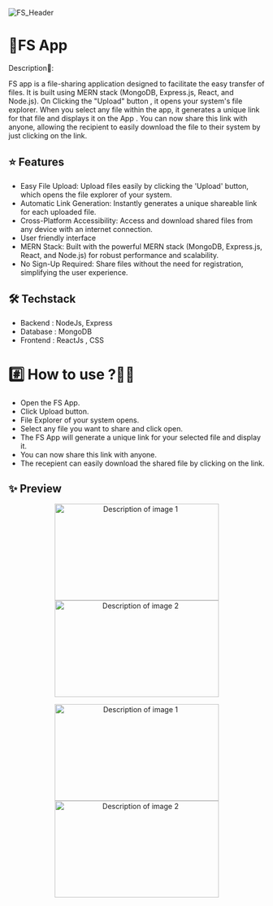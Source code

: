 ![FS_Header](https://github.com/Arpita26mm/FS-THE_FILE_SHARING_APP/assets/100471667/36d80c64-e4c1-4d3c-9543-25bf5bd9a884)



# 📁FS App

Description📄:

FS app is a file-sharing application designed to facilitate the easy transfer of files. It is built using MERN stack (MongoDB, Express.js, React, and Node.js). On Clicking the "Upload" button , it opens your system's file explorer. When you select any file within the app, it generates a unique link for that file and displays it on the App . You can now share this link with anyone, allowing the recipient to easily download the file to their system by just clicking on the link.



## ⭐ Features
- Easy File Upload: Upload files easily by clicking the 'Upload' button, which opens the file explorer of your system.
- Automatic Link Generation: Instantly generates a unique shareable link for each uploaded file.
- Cross-Platform Accessibility: Access and download shared files from any device with an internet connection.
- User friendly interface
- MERN Stack: Built with the powerful MERN stack (MongoDB, Express.js, React, and Node.js) for robust performance and scalability.
- No Sign-Up Required: Share files without the need for registration, simplifying the user experience.

## 🛠️ Techstack
- Backend : NodeJs, Express
- Database : MongoDB
- Frontend : ReactJs , CSS

  

# #️⃣ How to use ?🤔💭
- Open the FS App.
- Click Upload button.
- File Explorer of your system opens.
- Select any file you want to share and click open.
- The FS App will generate a unique link for your selected file and display it.
- You can now share this link with anyone.
- The recepient can easily download the shared file by clicking on the link.

## ✨ Preview

<p align="center">
  <img src="https://github.com/Arpita26mm/FS-THE_FILE_SHARING_APP/assets/100471667/a8a21298-5ce8-49cc-b388-0f1be50c18ad" alt="Description of image 1" width="323" height="190">
  <img src="https://github.com/Arpita26mm/FS-THE_FILE_SHARING_APP/assets/100471667/add35019-4e0d-43a5-a924-32cf1b2083a0" alt="Description of image 2" width="323" height="190">
</p>
<p align="center">
  <img src="https://github.com/Arpita26mm/FS-THE_FILE_SHARING_APP/assets/100471667/fe78123b-15f3-46e8-ac68-d63358292e46" alt="Description of image 1" width="323" height="190">
  <img src="https://github.com/Arpita26mm/FS-THE_FILE_SHARING_APP/assets/100471667/cfcb88b6-e17e-44d7-8fcb-6b303aac5644" alt="Description of image 2" width="323" height="190">
</p>



